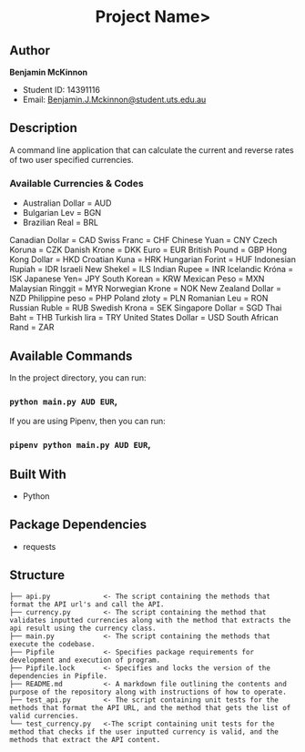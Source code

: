 <h1 align="center">Project Name></h1>

## Author

**Benjamin McKinnon**

- Student ID: 14391116
- Email: Benjamin.J.Mckinnon@student.uts.edu.au

## Description
A command line application that can calculate the current and reverse rates of two user specified  currencies.

### Available Currencies & Codes
* Australian Dollar = AUD
* Bulgarian Lev = BGN
* Brazilian Real = BRL

Canadian Dollar = CAD
Swiss Franc = CHF
Chinese Yuan = CNY
Czech Koruna = CZK
Danish Krone = DKK
Euro = EUR
British Pound = GBP
Hong Kong Dollar = HKD
Croatian Kuna = HRK
Hungarian Forint = HUF
Indonesian Rupiah = IDR
Israeli New Shekel  = ILS
Indian Rupee = INR
Icelandic Króna = ISK
Japanese Yen= JPY
South Korean = KRW
Mexican Peso = MXN
Malaysian Ringgit = MYR
Norwegian Krone = NOK
New Zealand Dollar = NZD
Philippine peso = PHP
Poland złoty = PLN
Romanian Leu = RON
Russian Ruble = RUB
Swedish Krona = SEK
Singapore Dollar = SGD
Thai Baht = THB
Turkish lira = TRY
United States Dollar = USD
South African Rand  = ZAR

## Available Commands

In the project directory, you can run:

### `python main.py AUD EUR`,

If you are using Pipenv, then you can run:

### `pipenv python main.py AUD EUR`,

## Built With

- Python

## Package Dependencies

- requests

## Structure

    ├── api.py             <- The script containing the methods that format the API url's and call the API.
    ├── currency.py        <- The script containing the method that validates inputted currencies along with the method that extracts the api result using the currency class.
    ├── main.py            <- The script containing the methods that execute the codebase.
    ├── Pipfile            <- Specifies package requirements for development and execution of program.
    ├── Pipfile.lock       <- Specifies and locks the version of the dependencies in Pipfile.
    ├── README.md          <- A markdown file outlining the contents and purpose of the repository along with instructions of how to operate.
    ├── test_api.py        <- The script containing unit tests for the methods that format the API URL, and the method that gets the list of valid currencies.
    └── test_currency.py   <-The script containing unit tests for the method that checks if the user inputted currency is valid, and the methods that extract the API content.
